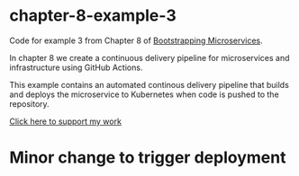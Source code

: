 # chapter-8-example-3

Code for example 3 from Chapter 8 of [Bootstrapping Microservices](https://www.bootstrapping-microservices.com).

In chapter 8 we create a continuous delivery pipeline for microservices and infrastructure using GitHub Actions.

This example contains an automated continous delivery pipeline that builds and deploys the microservice to Kubernetes when code is pushed to the repository.

[Click here to support my work](https://www.codecapers.com.au/about#support-my-work)

# Minor change to trigger deployment
